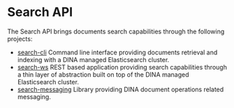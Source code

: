 # Search API

The Search API brings documents search capabilities through the following projects:

- [search-cli](search-cli/README.md) Command line interface providing documents retrieval and indexing with a DINA managed Elasticsearch cluster. 
- [search-ws](search-ws/README.md) REST based application providing search capabilities through a thin layer of abstraction built on top of the DINA managed Elasticsearch cluster.
- [search-messaging](search-cli/README.md) Library providing DINA document operations related messaging.

